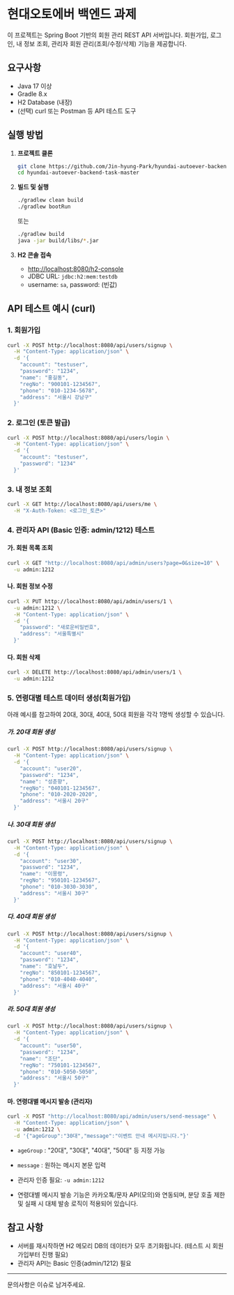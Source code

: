 # 현대오토에버 백엔드 과제

이 프로젝트는 Spring Boot 기반의 회원 관리 REST API 서버입니다. 회원가입, 로그인, 내 정보 조회, 관리자 회원 관리(조회/수정/삭제) 기능을 제공합니다.

## 요구사항
- Java 17 이상
- Gradle 8.x
- H2 Database (내장)
- (선택) curl 또는 Postman 등 API 테스트 도구

## 실행 방법

1. **프로젝트 클론**
   ```sh
   git clone https://github.com/Jin-hyung-Park/hyundai-autoever-backend-task.git 
   cd hyundai-autoever-backend-task-master
   ```

2. **빌드 및 실행**
   ```sh
   ./gradlew clean build
   ./gradlew bootRun
   ```
   또는
   ```sh
   ./gradlew build
   java -jar build/libs/*.jar
   ```

3. **H2 콘솔 접속**
   - [http://localhost:8080/h2-console](http://localhost:8080/h2-console)
   - JDBC URL: `jdbc:h2:mem:testdb`
   - username: `sa`, password: (빈값)

## API 테스트 예시 (curl)

### 1. 회원가입
```sh
curl -X POST http://localhost:8080/api/users/signup \
  -H "Content-Type: application/json" \
  -d '{
    "account": "testuser",
    "password": "1234",
    "name": "홍길동",
    "regNo": "900101-1234567",
    "phone": "010-1234-5678",
    "address": "서울시 강남구"
  }'
```

### 2. 로그인 (토큰 발급)
```sh
curl -X POST http://localhost:8080/api/users/login \
  -H "Content-Type: application/json" \
  -d '{
    "account": "testuser",
    "password": "1234"
  }'
```

### 3. 내 정보 조회
```sh
curl -X GET http://localhost:8080/api/users/me \
  -H "X-Auth-Token: <로그인_토큰>"
```

### 4. 관리자 API (Basic 인증: admin/1212) 테스트

#### 가. 회원 목록 조회
```sh
curl -X GET "http://localhost:8080/api/admin/users?page=0&size=10" \
  -u admin:1212
```

#### 나. 회원 정보 수정
```sh
curl -X PUT http://localhost:8080/api/admin/users/1 \
  -u admin:1212 \
  -H "Content-Type: application/json" \
  -d '{
    "password": "새로운비밀번호",
    "address": "서울특별시"
  }'
```

#### 다. 회원 삭제
```sh
curl -X DELETE http://localhost:8080/api/admin/users/1 \
  -u admin:1212
```

### 5. 연령대별 테스트 데이터 생성(회원가입)
아래 예시를 참고하여 20대, 30대, 40대, 50대 회원을 각각 1명씩 생성할 수 있습니다.

##### 가. 20대 회원 생성
```sh
curl -X POST http://localhost:8080/api/users/signup \
  -H "Content-Type: application/json" \
  -d '{
    "account": "user20",
    "password": "1234",
    "name": "성춘향",
    "regNo": "040101-1234567",
    "phone": "010-2020-2020",
    "address": "서울시 20구"
  }'
```
##### 나. 30대 회원 생성
```sh
curl -X POST http://localhost:8080/api/users/signup \
  -H "Content-Type: application/json" \
  -d '{
    "account": "user30",
    "password": "1234",
    "name": "이몽령",
    "regNo": "950101-1234567",
    "phone": "010-3030-3030",
    "address": "서울시 30구"
  }'
```
##### 다. 40대 회원 생성
```sh
curl -X POST http://localhost:8080/api/users/signup \
  -H "Content-Type: application/json" \
  -d '{
    "account": "user40",
    "password": "1234",
    "name": "호날두",
    "regNo": "850101-1234567",
    "phone": "010-4040-4040",
    "address": "서울시 40구"
  }'
```
##### 라. 50대 회원 생성
```sh
curl -X POST http://localhost:8080/api/users/signup \
  -H "Content-Type: application/json" \
  -d '{
    "account": "user50",
    "password": "1234",
    "name": "조단",
    "regNo": "750101-1234567",
    "phone": "010-5050-5050",
    "address": "서울시 50구"
  }'
```

#### 마. 연령대별 메시지 발송 (관리자)
```sh
curl -X POST "http://localhost:8080/api/admin/users/send-message" \
  -H "Content-Type: application/json" \
  -u admin:1212 \
  -d '{"ageGroup":"30대","message":"이벤트 안내 메시지입니다."}'
```
- `ageGroup` : "20대", "30대", "40대", "50대" 등 지정 가능
- `message` : 원하는 메시지 본문 입력
- 관리자 인증 필요: `-u admin:1212`

- 연령대별 메시지 발송 기능은 카카오톡/문자 API(모의)와 연동되며, 분당 호출 제한 및 실패 시 대체 발송 로직이 적용되어 있습니다.

## 참고 사항
- 서버를 재시작하면 H2 메모리 DB의 데이터가 모두 초기화됩니다. (테스트 시 회원가입부터 진행 필요)
- 관리자 API는 Basic 인증(admin/1212) 필요

---

문의사항은 이슈로 남겨주세요.
